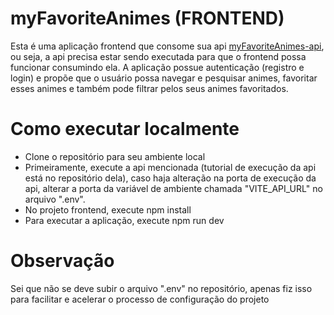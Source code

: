 # myFavoriteAnimes (FRONTEND)
Esta é uma aplicação frontend que consome sua api [myFavoriteAnimes-api](https://github.com/caiobrida/myFavoriteAnime-api), ou seja, a api precisa estar sendo executada para que o frontend possa funcionar consumindo ela.
A aplicação possue autenticação (registro e login) e propõe que o usuário possa navegar e pesquisar animes, favoritar esses animes e também pode filtrar pelos seus animes favoritados.

# Como executar localmente
- Clone o repositório para seu ambiente local
- Primeiramente, execute a api mencionada (tutorial de execução da api está no repositório dela), caso haja alteração na porta de execução da api, alterar a porta da variável de ambiente chamada "VITE_API_URL" no arquivo ".env".
- No projeto frontend, execute npm install
- Para executar a aplicação, execute npm run dev

# Observação
Sei que não se deve subir o arquivo ".env" no repositório, apenas fiz isso para facilitar e acelerar o processo de configuração do projeto

